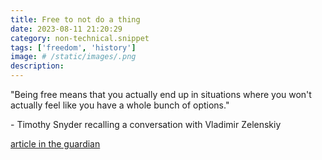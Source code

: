 ```yaml
---
title: Free to not do a thing
date: 2023-08-11 21:20:29
category: non-technical.snippet
tags: ['freedom', 'history']
image: # /static/images/.png
description:
---
```


"Being free means that you actually end up in situations where you won't actually feel like you have
a whole bunch of options."

\- Timothy Snyder recalling a conversation with Vladimir Zelenskiy

[article in the guardian](https://www.theguardian.com/world/2023/mar/30/how-timothy-snyder-became-the-leading-interpreter-of-our-dark-times-putin-trump-ukraine)

